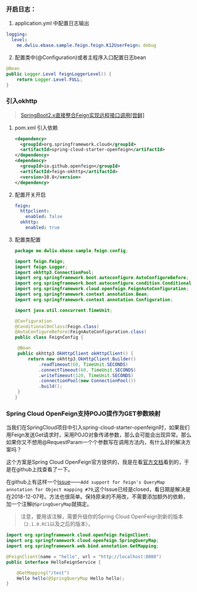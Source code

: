

### 开启日志：
1. application.yml 中配置日志输出
```yml
logging:
  level:
    me.dwliu.ebase.sample.feign.feign.K12UserFeign: debug
```

2. 配置类中(@Configuration)或者主程序入口配置日志bean

```java
@Bean
public Logger.Level feignLoggerLevel() {
    return Logger.Level.FULL;
}

```



### 引入okhttp

> [SpringBoot2.x直接整合Feign实现远程接口调用[尝鲜]](http://wuwenliang.net/2019/07/24/SpringBoot2.x直接整合Feign实现远程接口调用[尝鲜]/)

1. pom.xml 引入依赖

   ```xml
   <dependency>
     <groupId>org.springframework.cloud</groupId>
     <artifactId>spring-cloud-starter-openfeign</artifactId>
   </dependency>
   <dependency>
     <groupId>io.github.openfeign</groupId>
     <artifactId>feign-okhttp</artifactId>
     <version>10.8</version>
   </dependency>
   ```

   

2. 配置开关开启

   ```yml
   feign:
     httpclient:
       enabled: false
     okhttp:
       enabled: true
   ```

   

3. 配置类配置

   ```java
   package me.dwliu.ebase.sample.feign.config;
   
   import feign.Feign;
   import feign.Logger;
   import okhttp3.ConnectionPool;
   import org.springframework.boot.autoconfigure.AutoConfigureBefore;
   import org.springframework.boot.autoconfigure.condition.ConditionalOnClass;
   import org.springframework.cloud.openfeign.FeignAutoConfiguration;
   import org.springframework.context.annotation.Bean;
   import org.springframework.context.annotation.Configuration;
   
   import java.util.concurrent.TimeUnit;
   
   @Configuration
   @ConditionalOnClass(Feign.class)
   @AutoConfigureBefore(FeignAutoConfiguration.class)
   public class FeignConfig {
   
   	@Bean
   	public okhttp3.OkHttpClient okHttpClient() {
   		return new okhttp3.OkHttpClient.Builder()
   			.readTimeout(60, TimeUnit.SECONDS)
   			.connectTimeout(60, TimeUnit.SECONDS)
   			.writeTimeout(120, TimeUnit.SECONDS)
   			.connectionPool(new ConnectionPool())
   			.build();
   	}
   }
   
   ```

   

### Spring Cloud OpenFeign支持POJO提作为GET参数映射

当我们在SpringCloud项目中引入spring-cloud-starter-openfeign时，如果我们用Feign发送Get请求时，采用POJO对象传递参数，那么会可能会出现异常。那么如果你又不想用@RequestParam一个个参数写在调用方法内，有什么好的解决方案吗？

这个方案是Spring Cloud OpenFeign官方提供的，我是在看[官方文档](https://cloud.spring.io/spring-cloud-static/spring-cloud-openfeign/2.1.3.RELEASE/single/spring-cloud-openfeign.html)看到的，于是在github上找查看了一下。

在github上有这样一个[Issue](https://github.com/spring-cloud/spring-cloud-openfeign/pull/79/files)——`Add support for feign's QueryMap annotation for Object mapping #79`,这个Issue已经是closed，看日期是解决是在2018-12-07号。方法也很简单。保持原来的不用改，不需要添加额外的依赖，加一个注解`@SpringQueryMap`就搞定。

> 注意，要用该注解，需要升级你的Spring Cloud OpenFeign到新的版本（`2.1.0.RC1`以及之后的版本）。

```java
import org.springframework.cloud.openfeign.FeignClient;
import org.springframework.cloud.openfeign.SpringQueryMap;
import org.springframework.web.bind.annotation.GetMapping;

@FeignClient(name = "hello", url = "http://localhost:8080")
public interface HelloFeignService {

	@GetMapping("/test")
	Hello hello(@SpringQueryMap Hello hello);
}
```

